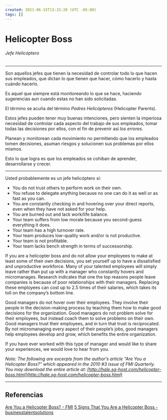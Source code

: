 ```yaml
---
created: 2021-06-15T13:33:20 (UTC -05:00)
tags: []
---
```


# Helicopter Boss
###### Jefe Helicóptero
---

Son aquellos jefes que tienen la necesidad de controlar todo lo que hacen sus empleados, que dictan lo que tienen que hacer, cómo hacerlo y hasta cuándo hacerlo.

Es aquel que siempre está monitoreando lo que se hace, haciendo sugerencias aun cuando estas no han sido solicitadas.

El término se acuña del término *Padres Helicópteros* (Helicopter Parents).

Estos jefes pueden tener muy buenas intenciones, pero sienten la imperiosa necesidad de controlar cada aspecto del trabajo de sus empleados, tomar todas las decisiones por ellos, con el fin de prevenir así *los errores*.

Planean y monitorean cada movimiento no permitiendo que los empleados tomen decisiones, asuman riesgos y solucionen sus problemas por ellos mismos.

Esto lo que logra es que los empleados se cohiban de aprender, desarrollarse y crecer.

---

Usted probablemente es un jefe helicóptero si:

-   You do not trust others to perform work on their own.
-   You refuse to delegate anything because no one can do it as well or as fast as you can.
-   You are constantly checking in and hovering over your direct reports, even when they have not asked for your help.
-   You are burned out and lack work/life balance.
-   Your team suffers from low morale because you second-guess everything it does.
-   Your team has a high turnover rate.
-   Your team produces low-quality work and/or is not productive.
-   Your team is not profitable.
-   Your team lacks bench strength in terms of successorship.

If you are a helicopter boss and do not allow your employees to make at least some of their own decisions, you set yourself up to have a dissatisfied and unproductive workforce. Many of your talented employees will simply leave rather than put up with a manager who constantly hovers and micromanages. Research indicates that one the top reasons people leave companies is because of poor relationships with their managers. Replacing these employees can cost up to 2.5 times of their salaries, which takes its toll on the company’s bottom line.

Good managers do not hover over their employees. They involve their people in the decision-making process by teaching them how to make good decisions for the organization. Good managers do not problem solve for their employees, but instead coach them to solve problems on their own. Good managers trust their employees, and in turn that trust is reciprocated. By not micromanaging every aspect of their people’s jobs, good managers help employees develop and grow, which benefits the entire organization.

If you have ever worked with this type of manager and would like to share your experiences, we would love to hear from you.

_Note: The following are excerpts from the author’s article “Are You a Helicopter Boss?” which appeared in the 2010 #3 issue of FMI Quarterly. You may download the entire article at: [http://hale.sg-host.com/helicopter-boss.html](http://hale.sg-host.com/helicopter-boss.html)_

---

## Referencias
[Are You a Helicopter Boss? - FMI](https://www.fminet.com/insights/are-you-a-helicopter-boss/)
[5 Signs That You Are a Helicopter Boss - businesstalentsolutions](https://www.businesstalentsolutions.com/5-signs-that-you-are-a-helicopter-boss/)